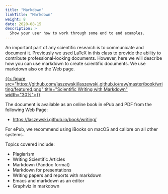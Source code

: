```yaml
---
title: "Markdown"
linkTitle: "Markdown"
weight: 8
date: 2020-08-15
description: >
  Show your user how to work through some end to end examples.
---
```


<!--
{{% pageinfo %}}
This is a placeholder page that shows you how to use this template site.
{{% /pageinfo %}}
-->

An important part of any scientific research is to communicate and
document it. Previously we used LaTeX in this class to provide the
ability to contribute professional-looking documents. However, here we
will describe how you can use markdown to create scientific documents.
We use markdown also on the Web page.


[{{< figure src="https://github.com/laszewski/laszewski.github.io/raw/master/book/writing/featured.png"
title="Scientific Writing with Markdown" width="30%">}}](https://laszewski.github.io/book/writing/)

The document is available as an online book in ePub and PDF from the
following Web Page:

* <https://laszewski.github.io/book/writing/>

For ePub, we recommend using iBooks on macOS and calibre on all other systems.

Topics covered include:

* Plagiarism
* Writing Scientific Articles
* Markdown (Pandoc format)
* Markdown for presentations
* Writing papers and reports with markdown
* Emacs and markdown as an editor
* Graphviz in markdown
    
